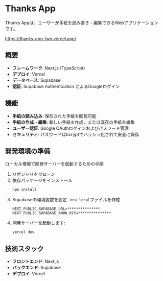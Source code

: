 # Thanks App
Thanks Appは、ユーザーが手紙を読み書き・編集できるWebアプリケーションです。

https://thanks-app-two.vercel.app/


## 概要
- **フレームワーク**: Next.js (TypeScript)
- **デプロイ**: Vercel
- **データベース**: Supabase
- **認証**: Supabase Authentication によるGoogleログイン

## 機能
- **手紙の読み込み**: 保存された手紙を閲覧可能
- **手紙の作成・編集**: 新しい手紙を作成、または既存の手紙を編集
- **ユーザー認証**: Google OAuthログインおよびパスワード管理
- **セキュリティ**: パスワードはbcryptでハッシュ化されて安全に保存

## 開発環境の準備
ローカル環境で開発サーバーを起動するための手順
1. リポジトリをクローン
2. 依存パッケージをインストール
   ```bash
   npm install
   ```
3. Supabaseの環境変数を設定
   `.env.local`ファイルを作成
   ```env
   NEXT_PUBLIC_SUPABASE_URL=***************
   NEXT_PUBLIC_SUPABASE_ANON_KEY=***************
   ```
4. 開発サーバーを起動します:
   ```bash
   vercel dev
   ```

## 技術スタック
- **フロントエンド**: Next.js
- **バックエンド**: Supabase
- **デプロイ**: Vercel
